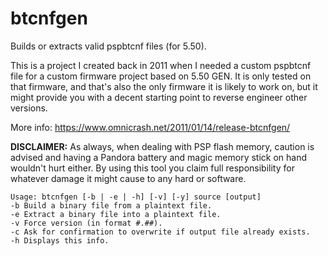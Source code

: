 # btcnfgen
Builds or extracts valid pspbtcnf files (for 5.50).

This is a project I created back in 2011 when I needed a custom pspbtcnf file for a custom firmware project based on 5.50 GEN. It is only tested on that firmware, and that's also the only firmware it is likely to work on, but it might provide you with a decent starting point to reverse engineer other versions.

More info: https://www.omnicrash.net/2011/01/14/release-btcnfgen/

**DISCLAIMER:** As always, when dealing with PSP flash memory, caution is advised and having a Pandora battery and magic memory stick on hand wouldn't hurt either. By using this tool you claim full responsibility for whatever damage it might cause to any hard or software.

```
Usage: btcnfgen [-b | -e | -h] [-v] [-y] source [output]
-b Build a binary file from a plaintext file.
-e Extract a binary file into a plaintext file.
-v Force version (in format #.##).
-c Ask for confirmation to overwrite if output file already exists.
-h Displays this info.
```
